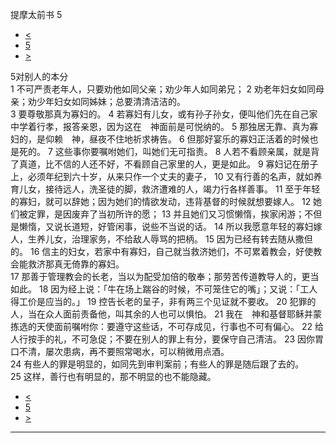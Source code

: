 ﻿





 提摩太前书 5




* [<](bible/1TI04.md)
* [5](bible/1TI.md)
* [>](bible/1TI06.md)



 
5对别人的本分  
1 不可严责老年人，只要劝他如同父亲；劝少年人如同弟兄； 
2 劝老年妇女如同母亲；劝少年妇女如同姊妹；总要清清洁洁的。  
3 要尊敬那真为寡妇的。 
4 若寡妇有儿女，或有孙子孙女，便叫他们先在自己家中学着行孝，报答亲恩，因为这在　神面前是可悦纳的。 
5 那独居无靠、真为寡妇的，是仰赖　神，昼夜不住地祈求祷告。 
6 但那好宴乐的寡妇正活着的时候也是死的。 
7 这些事你要嘱咐她们，叫她们无可指责。 
8 人若不看顾亲属，就是背了真道，比不信的人还不好，不看顾自己家里的人，更是如此。 
9 寡妇记在册子上，必须年纪到六十岁，从来只作一个丈夫的妻子， 
10 又有行善的名声，就如养育儿女，接待远人，洗圣徒的脚，救济遭难的人，竭力行各样善事。 
11 至于年轻的寡妇，就可以辞她；因为她们的情欲发动，违背基督的时候就想要嫁人。 
12 她们被定罪，是因废弃了当初所许的愿； 
13 并且她们又习惯懒惰，挨家闲游；不但是懒惰，又说长道短，好管闲事，说些不当说的话。 
14 所以我愿意年轻的寡妇嫁人，生养儿女，治理家务，不给敌人辱骂的把柄。 
15 因为已经有转去随从撒但的。 
16 信主的妇女，若家中有寡妇，自己就当救济她们，不可累着教会，好使教会能救济那真无倚靠的寡妇。  
17 那善于管理教会的长老，当以为配受加倍的敬奉；那劳苦传道教导人的，更当如此。 
18 因为经上说：「牛在场上踹谷的时候，不可笼住它的嘴」；又说：「工人得工价是应当的。」 
19 控告长老的呈子，非有两三个见证就不要收。 
20 犯罪的人，当在众人面前责备他，叫其余的人也可以惧怕。 
21 我在　神和基督耶稣并蒙拣选的天使面前嘱咐你：要遵守这些话，不可存成见，行事也不可有偏心。 
22 给人行按手的礼，不可急促；不要在别人的罪上有分，要保守自己清洁。 
23 因你胃口不清，屡次患病，再不要照常喝水，可以稍微用点酒。  
24 有些人的罪是明显的，如同先到审判案前；有些人的罪是随后跟了去的。 
25 这样，善行也有明显的，那不明显的也不能隐藏。 
* [<](bible/1TI04.md)
* [5](bible/1TI.md)
* [>](bible/1TI06.md)





---









